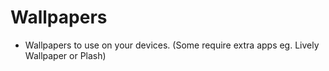 # Wallpapers
* Wallpapers to use on your devices. (Some require extra apps eg. Lively Wallpaper or Plash)
